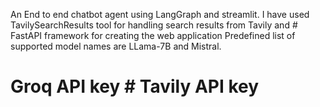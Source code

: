 An End to end chatbot agent using LangGraph and streamlit. I have used TavilySearchResults tool for handling search results from Tavily and # FastAPI framework for creating the web application
Predefined list of supported model names are LLama-7B and Mistral.
# Groq API key # Tavily API key

